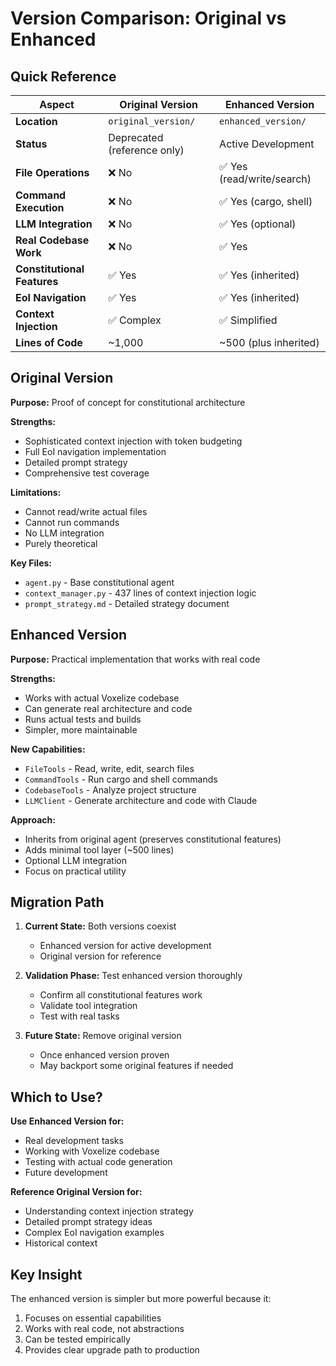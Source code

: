 # Version Comparison: Original vs Enhanced

## Quick Reference

| Aspect | Original Version | Enhanced Version |
|--------|-----------------|------------------|
| **Location** | `original_version/` | `enhanced_version/` |
| **Status** | Deprecated (reference only) | Active Development |
| **File Operations** | ❌ No | ✅ Yes (read/write/search) |
| **Command Execution** | ❌ No | ✅ Yes (cargo, shell) |
| **LLM Integration** | ❌ No | ✅ Yes (optional) |
| **Real Codebase Work** | ❌ No | ✅ Yes |
| **Constitutional Features** | ✅ Yes | ✅ Yes (inherited) |
| **EoI Navigation** | ✅ Yes | ✅ Yes (inherited) |
| **Context Injection** | ✅ Complex | ✅ Simplified |
| **Lines of Code** | ~1,000 | ~500 (plus inherited) |

## Original Version

**Purpose:** Proof of concept for constitutional architecture

**Strengths:**
- Sophisticated context injection with token budgeting
- Full EoI navigation implementation
- Detailed prompt strategy
- Comprehensive test coverage

**Limitations:**
- Cannot read/write actual files
- Cannot run commands
- No LLM integration
- Purely theoretical

**Key Files:**
- `agent.py` - Base constitutional agent
- `context_manager.py` - 437 lines of context injection logic
- `prompt_strategy.md` - Detailed strategy document

## Enhanced Version

**Purpose:** Practical implementation that works with real code

**Strengths:**
- Works with actual Voxelize codebase
- Can generate real architecture and code
- Runs actual tests and builds
- Simpler, more maintainable

**New Capabilities:**
- `FileTools` - Read, write, edit, search files
- `CommandTools` - Run cargo and shell commands
- `CodebaseTools` - Analyze project structure
- `LLMClient` - Generate architecture and code with Claude

**Approach:**
- Inherits from original agent (preserves constitutional features)
- Adds minimal tool layer (~500 lines)
- Optional LLM integration
- Focus on practical utility

## Migration Path

1. **Current State:** Both versions coexist
   - Enhanced version for active development
   - Original version for reference

2. **Validation Phase:** Test enhanced version thoroughly
   - Confirm all constitutional features work
   - Validate tool integration
   - Test with real tasks

3. **Future State:** Remove original version
   - Once enhanced version proven
   - May backport some original features if needed

## Which to Use?

**Use Enhanced Version for:**
- Real development tasks
- Working with Voxelize codebase
- Testing with actual code generation
- Future development

**Reference Original Version for:**
- Understanding context injection strategy
- Detailed prompt strategy ideas
- Complex EoI navigation examples
- Historical context

## Key Insight

The enhanced version is simpler but more powerful because it:
1. Focuses on essential capabilities
2. Works with real code, not abstractions
3. Can be tested empirically
4. Provides clear upgrade path to production
